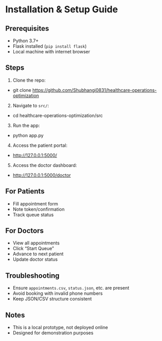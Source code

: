 # Installation & Setup Guide

## Prerequisites

- Python 3.7+
- Flask installed (`pip install flask`)
- Local machine with internet browser

## Steps

1. Clone the repo:
- git clone https://github.com/Shubhangi0831/healthcare-operations-optimization

2. Navigate to `src/`:
- cd healthcare-operations-optimization/src

3. Run the app:
- python app.py

4. Access the patient portal:
- http://127.0.0.1:5000/

5. Access the doctor dashboard:
- http://127.0.0.1:5000/doctor

## For Patients

- Fill appointment form
- Note token/confirmation
- Track queue status

## For Doctors

- View all appointments
- Click “Start Queue”
- Advance to next patient
- Update doctor status

## Troubleshooting

- Ensure `appointments.csv`, `status.json`, etc. are present
- Avoid booking with invalid phone numbers
- Keep JSON/CSV structure consistent

## Notes

- This is a local prototype, not deployed online
- Designed for demonstration purposes
